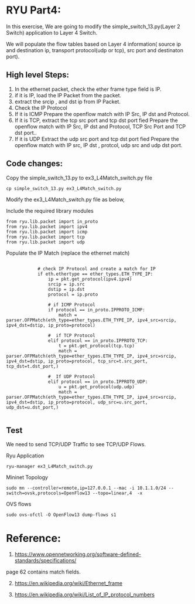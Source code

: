 RYU Part4:
=========

In this exercise, We are going to modify the simple_switch_13.py(Layer 2 Switch) application to Layer 4 Switch.

We will populate the flow tables based on Layer 4 information( source ip and destination ip, transport protocol(udp or tcp), src port and destinaton port).

## High level Steps:

1. In the ethernet packet, check the ether frame type field is IP.
2. if it is IP, load the IP Packet from the packet.
3. extract the srcip , and dst ip from IP Packet.
4. Check the IP Protocol 
5. If it is ICMP
   Prepare the openflow match with IP Src, IP dst and Protocol.
6. If it is TCP,
    extract the tcp src port  and tcp dst port fied
    Prepare the openflow match with IP Src, IP dst and Protocol, TCP Src Port and TCP dst port..
7. If it is UDP
	Extract the udp src port  and tcp dst port fied
    Prepare the openflow match  with IP src, IP dst , protcol, udp src and udp dst port.



## Code changes:

Copy the simple_switch_13.py to ex3_L4Match_switch.py file
```
cp simple_switch_13.py ex3_L4Match_switch.py
```

Modify the ex3_L4Match_switch.py file as below,

Include the required library modules
```
from ryu.lib.packet import in_proto
from ryu.lib.packet import ipv4
from ryu.lib.packet import icmp
from ryu.lib.packet import tcp
from ryu.lib.packet import udp
```

Populate the IP Match (replace the ethernet match)

```

            # check IP Protocol and create a match for IP
            if eth.ethertype == ether_types.ETH_TYPE_IP:
                ip = pkt.get_protocol(ipv4.ipv4)
                srcip = ip.src
                dstip = ip.dst
                protocol = ip.proto
            
                # if ICMP Protocol
                if protocol == in_proto.IPPROTO_ICMP:
                    match = parser.OFPMatch(eth_type=ether_types.ETH_TYPE_IP, ipv4_src=srcip, ipv4_dst=dstip, ip_proto=protocol)
            
                #  if TCP Protocol
                elif protocol == in_proto.IPPROTO_TCP:
                    t = pkt.get_protocol(tcp.tcp)
                    match = parser.OFPMatch(eth_type=ether_types.ETH_TYPE_IP, ipv4_src=srcip, ipv4_dst=dstip, ip_proto=protocol, tcp_src=t.src_port, tcp_dst=t.dst_port,)
            
                #  If UDP Protocol 
                elif protocol == in_proto.IPPROTO_UDP:
                    u = pkt.get_protocol(udp.udp)
                    match = parser.OFPMatch(eth_type=ether_types.ETH_TYPE_IP, ipv4_src=srcip, ipv4_dst=dstip, ip_proto=protocol, udp_src=u.src_port, udp_dst=u.dst_port,)            


```

## Test

We need to send TCP/UDP Traffic to see TCP/UDP Flows.


Ryu Application

```
ryu-manager ex3_L4Match_switch.py
```

Mininet Topology

```
sudo mn --controller=remote,ip=127.0.0.1 --mac -i 10.1.1.0/24 --switch=ovsk,protocols=OpenFlow13 --topo=linear,4  -x
```

OVS flows
```
sudo ovs-ofctl -O OpenFlow13 dump-flows s1
```





# Reference:

1. https://www.opennetworking.org/software-defined-standards/specifications/

page 62 contains match fields.

2. https://en.wikipedia.org/wiki/Ethernet_frame

3. https://en.wikipedia.org/wiki/List_of_IP_protocol_numbers
